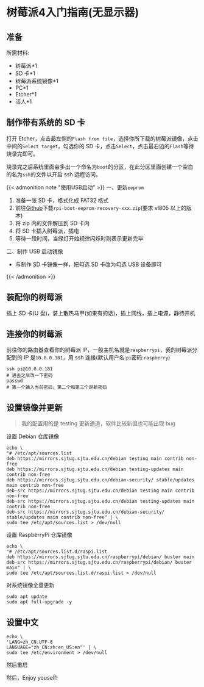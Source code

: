 # 树莓派4入门指南(无显示器)


<!--more-->

## 准备

所需材料:

- 树莓派\*1
- SD 卡\*1
- 树莓派系统镜像\*1
- PC\*1
- Etcher\*1
- 活人\*1

## 制作带有系统的 SD 卡

打开 Etcher，点击最左侧的`Flash from file`，选择你所下载的树莓派镜像，点击中间的`Select target`，勾选你的 SD 卡，点击`Select`，点击最右边的`Flash`等待烧录完即可。

烧录完之后系统里面会多出一个命名为`boot`的分区，在此分区里面创建一个空白的名为`ssh`的文件以开启 ssh 远程访问。

{{< admonition note "使用USB启动" >}}
一、更新`eeprom`

1. 准备一张 SD 卡，格式化成 FAT32 格式
2. 前往[Github](https://github.com/raspberrypi/rpi-eeprom/releases/)下载`rpi-boot-eeprom-recovery-xxx.zip`(要求 vl805 以上的版本)
3. 将 zip 内的文件解压到 SD 卡内
4. 将 SD 卡插入树莓派，插电
5. 等待一段时间，当绿灯开始规律闪烁时则表示更新完毕

二、制作 USB 启动镜像

- 与制作 SD 卡镜像一样，把勾选 SD 卡改为勾选 USB 设备即可

{{< /admonition >}}

## 装配你的树莓派

插上 SD 卡(U 盘)，装上散热马甲(如果有的话)，插上网线，插上电源，静待开机

## 连接你的树莓派

前往你的路由器查看你的树莓派 IP，一般主机名就是`raspberrypi`，我的树莓派分配到的 IP 是`10.0.0.181`，用 ssh 连接(默认用户名:`pi`密码:`raspberry`)

```shell
ssh pi@10.0.0.181
# 进去之后改一下密码
passwd
# 第一个输入当前密码，第二个和第三个是新密码
```

## 设置镜像并更新

> 我的配置用的是 testing 更新通道，软件比较新但也可能出现 bug

设置 Debian 仓库镜像

```shell
echo \
"# /etc/apt/sources.list
deb https://mirrors.sjtug.sjtu.edu.cn/debian testing main contrib non-free
deb https://mirrors.sjtug.sjtu.edu.cn/debian testing-updates main contrib non-free
deb https://mirrors.sjtug.sjtu.edu.cn/debian-security/ stable/updates main contrib non-free
deb-src https://mirrors.sjtug.sjtu.edu.cn/debian testing main contrib non-free
deb-src https://mirrors.sjtug.sjtu.edu.cn/debian testing-updates main contrib non-free
deb-src https://mirrors.sjtug.sjtu.edu.cn/debian-security/ stable/updates main contrib non-free" | \
sudo tee /etc/apt/sources.list > /dev/null
```

设置 RaspberryPi 仓库镜像

```shell
echo \
"# /etc/apt/sources.list.d/raspi.list
deb https://mirrors.sjtug.sjtu.edu.cn/raspberrypi/debian/ buster main
deb-src https://mirrors.sjtug.sjtu.edu.cn/raspberrypi/debian/ buster main" | \
sudo tee /etc/apt/sources.list.d/raspi.list > /dev/null
```

对系统镜像全量更新

```shell
sudo apt update
sudo apt full-upgrade -y
```

## 设置中文

```shell
echo \
'LANG=zh_CN.UTF-8
LANGUAGE="zh_CN:zh:en_US:en"' | \
sudo tee /etc/environment > /dev/null
```

然后重启

然后，Enjoy youself!

